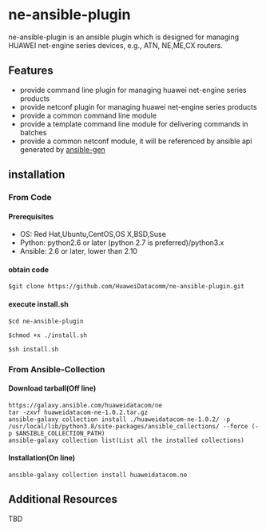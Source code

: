 # **ne-ansible-plugin**
ne-ansible-plugin is an ansible plugin which is designed for managing HUAWEI net-engine series devices, e.g., ATN,
NE,ME,CX routers.

## **Features**
- provide command line plugin for managing huawei net-engine series products
- provide netconf plugin for managing huawei net-engine series products
- provide a common command line module 
- provide a template command line module for delivering commands in batches
- provide a common netconf module, it will be referenced by ansible api generated by [ansible-gen](https://github.com/HuaweiDatacomm/ansible-gen)

[]()

## installation
### From Code
#### Prerequisites

- OS: Red Hat,Ubuntu,CentOS,OS X,BSD,Suse
- Python:  python2.6 or later (python 2.7 is preferred)/python3.x
- Ansible: 2.6 or later, lower than 2.10

#### obtain code

```
$git clone https://github.com/HuaweiDatacomm/ne-ansible-plugin.git
```

#### execute install.sh

```
$cd ne-ansible-plugin
```

```
$chmod +x ./install.sh
```

```
$sh install.sh
```
### From Ansible-Collection
#### Download tarball(Off line)
```
https://galaxy.ansible.com/huaweidatacom/ne
tar -zxvf huaweidatacom-ne-1.0.2.tar.gz
ansible-galaxy collection install ./huaweidatacom-ne-1.0.2/ -p /usr/local/lib/python3.8/site-packages/ansible_collections/ --force (-p $ANSIBLE_COLLECTION_PATH)
ansible-galaxy collection list(List all the installed collections)
```
#### Installation(On line)
```
ansible-galaxy collection install huaweidatacom.ne
```
## Additional Resources
TBD
